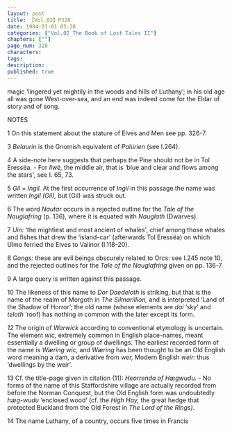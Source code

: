 ```yaml
---
layout: post
title: 【Vol.02】P328.
date: 1984-01-01 05:28
categories: ["Vol.02 The Book of Lost Tales II"]
chapters: [""]
page_num: 328
characters: 
tags: 
description: 
published: true
---
```


<p style="text-indent: 0;">
magic ‘lingered yet mightily in the woods and hills of Luthany’; in his old age all was gone West-over-sea, and an end was indeed come for the Eldar of story and of song.
</p>

NOTES

1    On this statement about the stature of Elves and Men see pp. 326-7.

3   <I>Belaurin</I> is the Gnomish equivalent of <I>Palúrien</I> (see I.264).

4   A side-note here suggests that perhaps the Pine should not be in Tol Eressëa. - For <I>Ilwë,</I> the middle air, that is ‘blue and clear and flows among the stars', see I. 65, 73.

5   <I>Gil = Ingil.</I> At the first occurrence of <I>Ingil</I> in this passage the name was written <I>Ingil (Gil),</I> but (Gil) was struck out.

6   The word <I>Nautar</I> occurs in a rejected outline for the <I>Tale of the Nauglafring</I> (p. 136), where it is equated with <I>Nauglath</I> (Dwarves).

7   <I>Uin:</I> ‘the mightiest and most ancient of whales', chief among those whales and fishes that drew the ‘island-car’ (afterwards Tol Eressëa) on which Ulmo ferried the Elves to Valinor (I.118-20).

8   <I>Gongs:</I> these are evil beings obscurely related to Orcs: see I.245 note 10, and the rejected outlines for the <I>Tale of the Nauglafring</I> given on pp. 136-7.

9   A large query is written against this passage.

10   The likeness of this name to <I>Dor Daedeloth</I> is striking, but that is the name of the realm of Morgoth in <I>The Silmarillion,</I> and is interpreted ‘Land of the Shadow of Horror’; the old name (whose elements are <I>dai</I> ‘sky’ and <I>teloth</I> ‘roof) has nothing in common with the later except its form.

<I>12</I>   The origin of <I>Warwick</I> according to conventional etymology is uncertain. The element <I>wic,</I> extremely common in English place-names, meant essentially a dwelling or group of dwellings. The earliest recorded form of the name is <I>Wæring wic,</I> and <I>Wæring</I> has been thought to be an Old English word meaning a dam, a derivative from <I>wer,</I> Modern English <I>weir:</I> thus ‘dwellings by the weir’.

13   Cf. the title-page given in citation (11): <I>Heorrenda of Hægwudu. -</I> No forms of the name of this Staffordshire village are actually recorded from before the Norman Conquest, but the Old English form was undoubtedly <I>hæg-wudu</I> ‘enclosed wood’ (cf. the <I>High Hay,</I> the great hedge that protected Buckland from the Old Forest in <I>The Lord of the Rings)</I>.

14   The name Luthany, of a country, occurs five times in Francis

